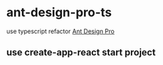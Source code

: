 # ant-design-pro-ts
use typescript refactor [Ant Design Pro](https://github.com/ant-design/ant-design-pro)

## use create-app-react start project
